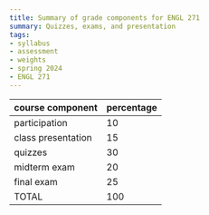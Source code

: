 ```yaml
---
title: Summary of grade components for ENGL 271
summary: Quizzes, exams, and presentation
tags:
- syllabus
- assessment
- weights
- spring 2024
- ENGL 271
---
```

course component           | percentage
---------------------------|--------
participation              | 10
class presentation         | 15
quizzes                    | 30
midterm exam               | 20
final exam                 | 25
TOTAL                      |100
